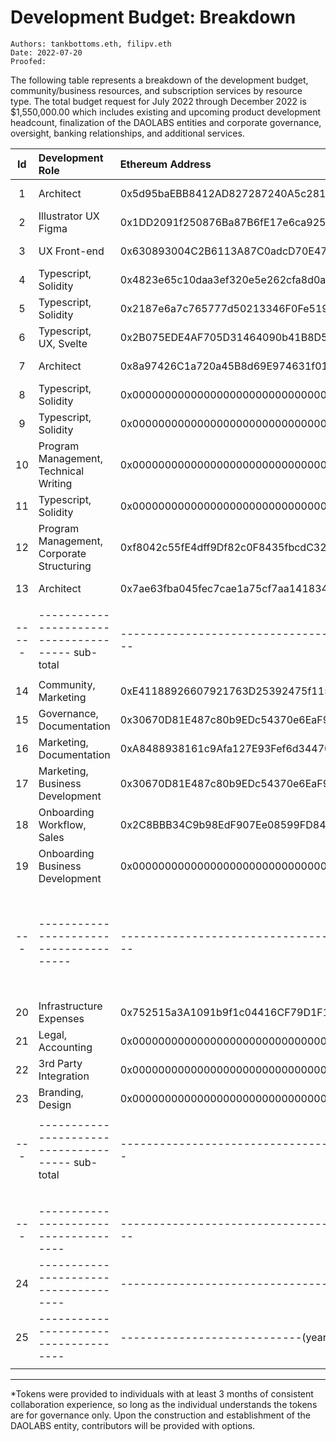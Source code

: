 # Development Budget: Breakdown

```
Authors: tankbottoms.eth, filipv.eth
Date: 2022-07-20
Proofed:
```

The following table represents a breakdown of the development budget, community/business resources, and subscription services by resource type. The total budget request for July 2022 through December 2022 is $1,550,000.00 which includes existing and upcoming product development headcount, finalization of the DAOLABS entities and corporate governance, oversight, banking relationships, and additional services.

|  Id   | Development Role                                 | Ethereum Address                            |        Monthly |    Annualized |    Onetime |    Tokens |
| :---: | :----------------------------------------------- | :------------------------------------------ | -------------: | ------------: | ---------: | --------: |
|   1   | Architect                                        | 0x5d95baEBB8412AD827287240A5c281E3bB30d27E  | -------------- | ------------- | ---------- |   100,000 |
|   2   | Illustrator UX Figma                             | 0x1DD2091f250876Ba87B6fE17e6ca925e1B1c0CF0  | -------------- | ------------- | ---------- |   100,000 |
|   3   | UX Front-end                                     | 0x630893004C2B6113A87C0adcD70E478A52be1e70  | -------------- | ------------- | ---------- |   100,000 |
|   4   | Typescript, Solidity                             | 0x4823e65c10daa3ef320e5e262cfa8d0a059e02a6  | -------------- | ------------- | ---------- |   100,000 |
|   5   | Typescript, Solidity                             | 0x2187e6a7c765777d50213346F0Fe519fCA706fbD  | -------------- | ------------- | ---------- |         - |
|   6   | Typescript, UX, Svelte                           | 0x2B075EDE4AF705D31464090b41B8D5C3CA9da84c  | -------------- | ------------- | ---------- |         - |
|   7   | Architect                                        | 0x8a97426C1a720a45B8d69E974631f01f1168232B  | -------------- | ------------- | ---------- |   100,000 |
|   8   | Typescript, Solidity                             | 0x0000000000000000000000000000000000000000  | -------------- | ------------- | ---------- |         - |
|   9   | Typescript, Solidity                             | 0x0000000000000000000000000000000000000000  | -------------- | ------------- | ---------- |         - |
|  10   | Program Management, Technical Writing            | 0x0000000000000000000000000000000000000000  | -------------- | ------------- | ---------- |         - |
|  11   | Typescript, Solidity                             | 0x0000000000000000000000000000000000000000  | -------------- | ------------- | ---------- |         - |
|  12   | Program Management, Corporate Structuring        | 0xf8042c55fE4dff9Df82c0F8435fbcdC32fe60A69  | -------------- | ------------- | ---------- |         - |
|  13   | Architect                                        | 0x7ae63fba045fec7cae1a75cf7aa14183483b8397  | -------------- | ------------- | ---------- |   100,000 |
|       |                                                  |                                             |                |               |            |           |
| ----- | -------------------------------------- sub-total | ------------------------------------------- | -- $318,000.00 | -- $3,816,000 | $90,000.00 |  -------- |
|       |                                                  |                                             |                |               |            |           |
|  14   | Community, Marketing                             | 0xE41188926607921763D25392475f1156AC5f9033  | -------------- | ------------- | ---------- |   100,000 |
|  15   | Governance, Documentation                        | 0x30670D81E487c80b9EDc54370e6EaF943B6EAB39  | -------------- | ------------- | ---------- |   100,000 |
|  16   | Marketing, Documentation                         | 0xA8488938161c9Afa127E93Fef6d3447051588664  | -------------- | ------------- | ---------- |   100,000 |
|  17   | Marketing, Business Development                  | 0x30670D81E487c80b9EDc54370e6EaF943B6EAB39  | -------------- | ------------- | ---------- |   100,000 |
|  18   | Onboarding Workflow, Sales                       | 0x2C8BBB34C9b98EdF907Ee08599FD8407ee5Ba284  | -------------- | ------------- | ---------- |   100,000 |
|  19   | Onboarding Business Development                  | 0x0000000000000000000000000000000000000000  | -------------- | ------------- | ---------- |   100,000 |
|       |                                                  |                                             | -------------- | ------------- | ---------- |           |
|  ---  | --------------------------------------           | ------------------------------------------- | -------------- | ------------- | ---------- |           |
|       |                                                  |                                             | -------------- | ------------- | ---------- |           |
|  20   | Infrastructure Expenses                          | 0x752515a3A1091b9f1c04416CF79D1F14d2340085  | -------------- | ------------- | ---------- |         - |
|  21   | Legal, Accounting                                | 0x0000000000000000000000000000000000000000  | -------------- | ------------- | ---------- |         - |
|  22   | 3rd Party Integration                            | 0x0000000000000000000000000000000000000000  | -------------- | ------------- | ---------- |           |
|  23   | Branding, Design                                 | 0x0000000000000000000000000000000000000000  | -------------- | ------------- | ---------- |           |
|       |                                                  |                                             |                |               |            |           |
|  ---  | -------------------------------------- sub-total | ------------------------------------------  | -------$70,000 | -----$840,000 | --$115,000 |   ------- |
|       |                                                  |                                             |                |               |            |           |
|       |                                                  |                                             |                | ----sub-total | -sub-total |           |
|  ---  | -------------------------------------            | ------------------------------------------- |  ------------- | ------------- |   -------- |  -------- |
|  24   | -------------------------------------            | --------------------------------------total |       $388,000 |    $4,656,000 |   $205,000 | 1,100,000 |
|  25   | -------------------------------------            | ----------------------------(year end 2022) |  $1,552,000.00 | $2,328,000.00 |   $205,000 | 1,100,000 |
|       |                                                  |                                             |                |               |            |           |

---

[^0]: Application architect
[^1]: User Experience, Design, Prototyping in Figma
[^2]: Typescript, Svelte Implementation, CSS
[^3]: Typescript, Svelte Implementation, CSS
[^4]: Consulting via Action Engine
[^5]: Consulting via Action Engine
[^7]: Ethereum Solidity Smart Contract development
[^10]: filipv.eth governance, technical writing, program management Github
[^12]: benreed.eth governance for DAOLABS, and application program management

\*Tokens were provided to individuals with at least 3 months of consistent collaboration experience, so long as the individual understands the tokens are for governance only. Upon the construction and establishment of the DAOLABS entity, contributors will be provided with options.
